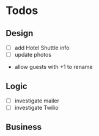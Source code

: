 # Todos
## Design
- [ ] add Hotel Shuttle info
- [ ] update photos
- allow guests with +1 to rename

## Logic
- [ ] investigate mailer
- [ ] investigate Twilio

## Business
